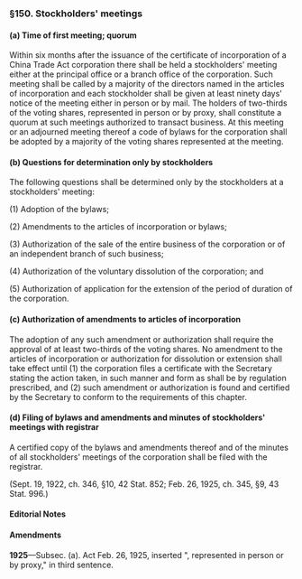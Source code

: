 ### §150. Stockholders' meetings ###

#### (a) Time of first meeting; quorum ####

Within six months after the issuance of the certificate of incorporation of a China Trade Act corporation there shall be held a stockholders' meeting either at the principal office or a branch office of the corporation. Such meeting shall be called by a majority of the directors named in the articles of incorporation and each stockholder shall be given at least ninety days' notice of the meeting either in person or by mail. The holders of two-thirds of the voting shares, represented in person or by proxy, shall constitute a quorum at such meetings authorized to transact business. At this meeting or an adjourned meeting thereof a code of bylaws for the corporation shall be adopted by a majority of the voting shares represented at the meeting.

#### (b) Questions for determination only by stockholders ####

The following questions shall be determined only by the stockholders at a stockholders' meeting:

(1) Adoption of the bylaws;

(2) Amendments to the articles of incorporation or bylaws;

(3) Authorization of the sale of the entire business of the corporation or of an independent branch of such business;

(4) Authorization of the voluntary dissolution of the corporation; and

(5) Authorization of application for the extension of the period of duration of the corporation.

#### (c) Authorization of amendments to articles of incorporation ####

The adoption of any such amendment or authorization shall require the approval of at least two-thirds of the voting shares. No amendment to the articles of incorporation or authorization for dissolution or extension shall take effect until (1) the corporation files a certificate with the Secretary stating the action taken, in such manner and form as shall be by regulation prescribed, and (2) such amendment or authorization is found and certified by the Secretary to conform to the requirements of this chapter.

#### (d) Filing of bylaws and amendments and minutes of stockholders' meetings with registrar ####

A certified copy of the bylaws and amendments thereof and of the minutes of all stockholders' meetings of the corporation shall be filed with the registrar.

(Sept. 19, 1922, ch. 346, §10, 42 Stat. 852; Feb. 26, 1925, ch. 345, §9, 43 Stat. 996.)

#### **Editorial Notes** ####

#### Amendments ####

**1925**—Subsec. (a). Act Feb. 26, 1925, inserted ", represented in person or by proxy," in third sentence.